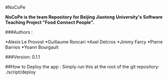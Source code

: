 #NoCoPe

**NoCoPe is the team Repository for Beijing Jiaotong University's Software Teaching Project "Food Connect People".**

###Authors :

*Alexis Le Provost
*Guillaume Roncari
*Axel Delcros
*Jimmy Farcy
*Pierre Barrios
*Yoann Bourgault

###Version:
0.1.1

##How to Deploy the app :
Simply run this at the root of the git repository:
./script/deploy
